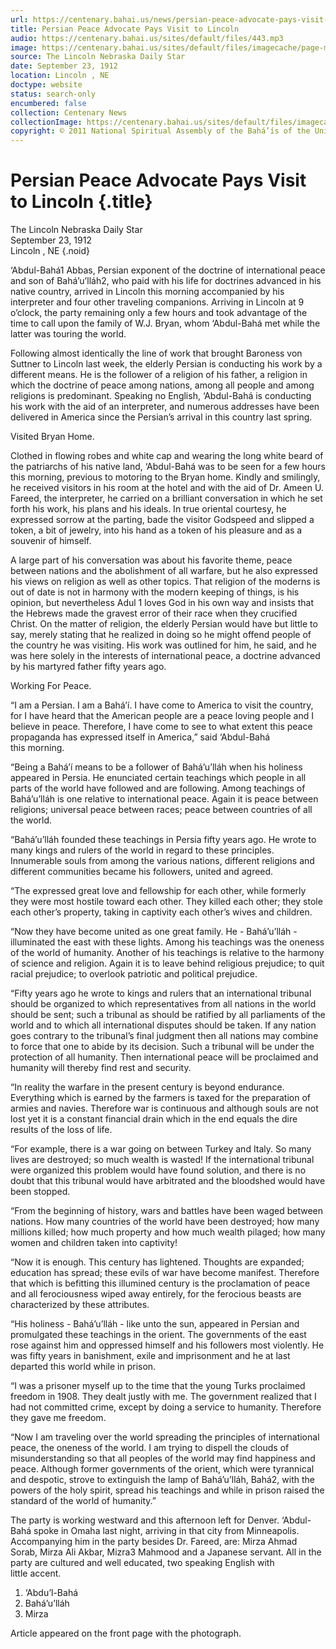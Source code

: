 ```yaml
---
url: https://centenary.bahai.us/news/persian-peace-advocate-pays-visit-lincoln
title: Persian Peace Advocate Pays Visit to Lincoln
audio: https://centenary.bahai.us/sites/default/files/443.mp3
image: https://centenary.bahai.us/sites/default/files/imagecache/page-main-image/images/press_clippings/09-23-1912%20The%20Lincoln%20Daily%20Star%20Persian%20Peace%20Advocate%20Pays%20Visit%20to%20Lincoln.png
source: The Lincoln Nebraska Daily Star
date: September 23, 1912
location: Lincoln , NE
doctype: website
status: search-only
encumbered: false
collection: Centenary News
collectionImage: https://centenary.bahai.us/sites/default/files/imagecache/theme-image/main_image/abdulbaha-overview-small_0.jpg
copyright: © 2011 National Spiritual Assembly of the Bahá’ís of the United States
---
```



# Persian Peace Advocate Pays Visit to Lincoln {.title}

The Lincoln Nebraska Daily Star  
September 23, 1912  
Lincoln , NE
{.noid}  



‘Abdul-Bahá1 Abbas, Persian exponent of the doctrine of international peace and son of Bahá’u’lláh2, who paid with his life for doctrines advanced in his native country, arrived in Lincoln this morning accompanied by his interpreter and four other traveling companions. Arriving in Lincoln at 9 o’clock, the party remaining only a few hours and took advantage of the time to call upon the family of W.J. Bryan, whom ‘Abdul-Bahá met while the latter was touring the world.

Following almost identically the line of work that brought Baroness von Suttner to Lincoln last week, the elderly Persian is conducting his work by a different means. He is the follower of a religion of his father, a religion in which the doctrine of peace among nations, among all people and among religions is predominant. Speaking no English, ‘Abdul-Bahá is conducting his work with the aid of an interpreter, and numerous addresses have been delivered in America since the Persian’s arrival in this country last spring.

Visited Bryan Home.

Clothed in flowing robes and white cap and wearing the long white beard of the patriarchs of his native land, ‘Abdul-Bahá was to be seen for a few hours this morning, previous to motoring to the Bryan home. Kindly and smilingly, he received visitors in his room at the hotel and with the aid of Dr. Ameen U. Fareed, the interpreter, he carried on a brilliant conversation in which he set forth his work, his plans and his ideals. In true oriental courtesy, he expressed sorrow at the parting, bade the visitor Godspeed and slipped a token, a bit of jewelry, into his hand as a token of his pleasure and as a souvenir of himself.

A large part of his conversation was about his favorite theme, peace between nations and the abolishment of all warfare, but he also expressed his views on religion as well as other topics. That religion of the moderns is out of date is not in harmony with the modern keeping of things, is his opinion, but nevertheless Adul 1 loves God in his own way and insists that the Hebrews made the gravest error of their race when they crucified Christ. On the matter of religion, the elderly Persian would have but little to say, merely stating that he realized in doing so he might offend people of the country he was visiting. His work was outlined for him, he said, and he was here solely in the interests of international peace, a doctrine advanced by his martyred father fifty years ago.

Working For Peace.

“I am a Persian. I am a Bahá’í. I have come to America to visit the country, for I have heard that the American people are a peace loving people and I believe in peace. Therefore, I have come to see to what extent this peace propaganda has expressed itself in America,” said ‘Abdul-Bahá this morning.

“Being a Bahá’í means to be a follower of Bahá’u’lláh when his holiness appeared in Persia. He enunciated certain teachings which people in all parts of the world have followed and are following. Among teachings of Bahá’u’lláh is one relative to international peace. Again it is peace between religions; universal peace between races; peace between countries of all the world.

“Bahá’u’lláh founded these teachings in Persia fifty years ago. He wrote to many kings and rulers of the world in regard to these principles. Innumerable souls from among the various nations, different religions and different communities became his followers, united and agreed.

“The expressed great love and fellowship for each other, while formerly they were most hostile toward each other. They killed each other; they stole each other’s property, taking in captivity each other’s wives and children.

“Now they have become united as one great family. He - Bahá’u’lláh - illuminated the east with these lights. Among his teachings was the oneness of the world of humanity. Another of his teachings is relative to the harmony of science and religion. Again it is to leave behind religious prejudice; to quit racial prejudice; to overlook patriotic and political prejudice.

“Fifty years ago he wrote to kings and rulers that an international tribunal should be organized to which representatives from all nations in the world should be sent; such a tribunal as should be ratified by all parliaments of the world and to which all international disputes should be taken. If any nation goes contrary to the tribunal’s final judgment then all nations may combine to force that one to abide by its decision. Such a tribunal will be under the protection of all humanity. Then international peace will be proclaimed and humanity will thereby find rest and security.

“In reality the warfare in the present century is beyond endurance. Everything which is earned by the farmers is taxed for the preparation of armies and navies. Therefore war is continuous and although souls are not lost yet it is a constant financial drain which in the end equals the dire results of the loss of life.

“For example, there is a war going on between Turkey and Italy. So many lives are destroyed; so much wealth is wasted! If the international tribunal were organized this problem would have found solution, and there is no doubt that this tribunal would have arbitrated and the bloodshed would have been stopped.

“From the beginning of history, wars and battles have been waged between nations. How many countries of the world have been destroyed; how many millions killed; how much property and how much wealth pilaged; how many women and children taken into captivity!

“Now it is enough. This century has lightened. Thoughts are expanded; education has spread; these evils of war have become manifest. Therefore that which is befitting this illumined century is the proclamation of peace and all ferociousness wiped away entirely, for the ferocious beasts are characterized by these attributes.

“His holiness - Bahá’u’lláh - like unto the sun, appeared in Persian and promulgated these teachings in the orient. The governments of the east rose against him and oppressed himself and his followers most violently. He was fifty years in banishment, exile and imprisonment and he at last departed this world while in prison.

“I was a prisoner myself up to the time that the young Turks proclaimed freedom in 1908. They dealt justly with me. The government realized that I had not committed crime, except by doing a service to humanity. Therefore they gave me freedom.

“Now I am traveling over the world spreading the principles of international peace, the oneness of the world. I am trying to dispell the clouds of misunderstanding so that all peoples of the world may find happiness and peace. Although former governments of the orient, which were tyrannical and despotic, strove to extinguish the lamp of Bahá’u’lláh, Bahá2, with the powers of the holy spirit, spread his teachings and while in prison raised the standard of the world of humanity.”

The party is working westward and this afternoon left for Denver. ‘Abdul-Bahá spoke in Omaha last night, arriving in that city from Minneapolis. Accompanying him in the party besides Dr. Fareed, are: Mirza Ahmad Sorab, Mirza Ali Akbar, Mizra3 Mahmood and a Japanese servant. All in the party are cultured and well educated, two speaking English with little accent.

1.  ‘Abdu’l-Bahá
2.  Bahá’u’lláh
3.  Mirza

Article appeared on the front page with the photograph.